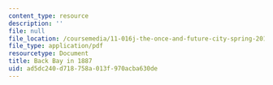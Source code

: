 ```yaml
---
content_type: resource
description: ''
file: null
file_location: /coursemedia/11-016j-the-once-and-future-city-spring-2015/ad5dc240d718758a013f970acba630de_MIT11_016JS15_Change.pdf
file_type: application/pdf
resourcetype: Document
title: Back Bay in 1887
uid: ad5dc240-d718-758a-013f-970acba630de
---
```

